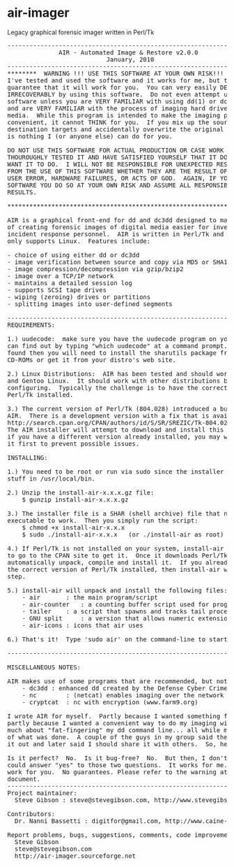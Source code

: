 # air-imager
Legacy graphical forensic imager written in Perl/Tk

<pre>
--------------------------------------------------------------------------
              AIR - Automated Image & Restore v2.0.0
                           January, 2010
--------------------------------------------------------------------------
********  WARNING !!! USE THIS SOFTWARE AT YOUR OWN RISK!!! **************
I've tested and used the software and it works for me, but there is no
guarantee that it will work for you.  You can very easily DESTROY DATA
IRRECOVERABLY by using this software.  Do not even attempt using this
software unless you are VERY FAMILIAR with using dd(1) or dcfldd(1)
and are VERY FAMILIAR with the process of imaging hard drives and other
media.  While this program is intended to make the imaging process more
convenient, it cannot THINK for you.  If you mix up the source and
destination targets and accidentally overwrite the original evidence, there
is nothing I (or anyone else) can do for you.

DO NOT USE THIS SOFTWARE FOR ACTUAL PRODUCTION OR CASE WORK UNTIL YOU HAVE
THOUROUGHLY TESTED IT AND HAVE SATISFIED YOURSELF THAT IT DOES WHAT YOU
WANT IT TO DO.  I WILL NOT BE RESPONSIBLE FOR UNEXPECTED RESULTS OBTAINED
FROM THE USE OF THIS SOFTWARE WHETHER THEY ARE THE RESULT OF PROGRAM BUGS,
USER ERROR, HARDWARE FAILURES, OR ACTS OF GOD.  AGAIN, IF YOU USE THIS
SOFTWARE YOU DO SO AT YOUR OWN RISK AND ASSUME ALL RESPONSIBILITY FOR THE
RESULTS.

***************************************************************************

AIR is a graphical front-end for dd and dc3dd designed to make the task
of creating forensic images of digital media easier for investigators and
incident response personnel.  AIR is written in Perl/Tk and (at this time)
only supports Linux.  Features include:

- choice of using either dd or dc3dd
- image verification between source and copy via MD5 or SHA1-SHA512
- image compression/decompression via gzip/bzip2
- image over a TCP/IP network
- maintains a detailed session log
- supports SCSI tape drives
- wiping (zeroing) drives or partitions
- splitting images into user-defined segments

--------------------------------------------------------------------------
REQUIREMENTS:

1.) uudecode:  make sure you have the uudecode program on your system. You
can find out by typing "which uudecode" at a command prompt.  If it isn't 
found then you will need to install the sharutils package from your install
CD-ROMs or get it from your distro's web site.

2.) Linux Distributions:  AIR has been tested and should work with Ubuntu
and Gentoo Linux.  It should work with other distributions but may take
configuring.  Typically the challenge is to have the correct version of
Perl/Tk installed.

3.) The current version of Perl/Tk (804.028) introduced a bug that breaks
AIR.  There is a development version with a fix that is available from:
http://search.cpan.org/CPAN/authors/id/S/SR/SREZIC/Tk-804.028_502.tar.gz
The AIR installer will attempt to download and install this version, but
if you have a different version already installed, you may want to uninstall
it first to prevent possible issues.

INSTALLING:

1.) You need to be root or run via sudo since the installer will put most
stuff in /usr/local/bin.

2.) Unzip the install-air-x.x.x.gz file:
	$ gunzip install-air-x.x.x.gz

3.) The installer file is a SHAR (shell archive) file that needs to be
executable to work.  Then you simply run the script:
	$ chmod +x install-air-x.x.x
	$ sudo ./install-air-x.x.x   (or ./install-air as root)

4.) If Perl/Tk is not installed on your system, install-air will try
to go to the CPAN site to get it.  Once it downloads Perl/Tk it will
automatically unpack, compile and install it.  If you already have
the correct version of Perl/Tk installed, then install-air will skip this
step.

5.) install-air will unpack and install the following files:
	- air		: the main program/script
	- air-counter	: a counting buffer script used for progress updates
	- tailer	: a script that spawns and tracks tail processes
	- GNU split     : a version that allows numeric extensions
	- air-icons	: icons that air uses

6.) That's it!  Type 'sudo air' on the command-line to start.

--------------------------------------------------------------------------

MISCELLANEOUS NOTES:

AIR makes use of some programs that are recommended, but not required:
	- dc3dd	: enhanced dd created by the Defense Cyber Crime Center
	- nc		: (netcat) enables imaging over the network
	- cryptcat	: nc with encryption (www.farm9.org)

I wrote AIR for myself.  Partly because I wanted something fun to work on and
partly because I wanted a convenient way to do my imaging without worrying as
much about "fat-fingering" my dd command line... all while maintaining a log
of what was done.  A couple of the guys in my group said they wanted to try
it out and later said I should share it with others.  So, here it is.

Is it perfect?  No.  Is it bug-free?  No.  But then, I don't think any software
could answer "yes" to those two questions.  It works for me.  It may or may not
work for you.  No guarantees. Please refer to the warning at the top of this
document.
--------------------------------------------------------------------------
Project maintainer:
  Steve Gibson : steve@stevegibson.com, http://www.stevegibson.com

Contributors:
  Dr. Nanni Bassetti : digitfor@gmail.com, http://www.caine-live.net

Report problems, bugs, suggestions, comments, code improvements to:
  Steve Gibson
  steve@stevegibson.com
  http://air-imager.sourceforge.net
</pre>
